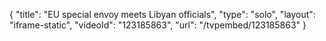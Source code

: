 {
    "title": "EU special envoy meets Libyan officials",
    "type": "solo",
    "layout": "iframe-static",
    "videoId": "123185863",
    "url": "\/tvpembed\/123185863"
}